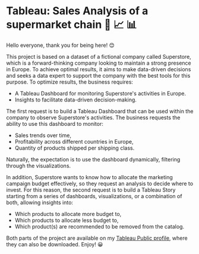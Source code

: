# Tableau: Sales Analysis of a supermarket chain :shopping_cart: :chart_with_upwards_trend: :bar_chart:

Hello everyone, thank you for being here! 😊

This project is based on a dataset of a fictional company called Superstore, which is a forward-thinking company looking to maintain a strong presence in Europe. To achieve optimal results, it aims to make data-driven decisions and seeks a data expert to support the company with the best tools for this purpose. To optimize results, the business requires:
- A Tableau Dashboard for monitoring Superstore's activities in Europe.
- Insights to facilitate data-driven decision-making.

The first request is to build a Tableau Dashboard that can be used within the company to observe Superstore's activities. The business requests the ability to use this dashboard to monitor:
- Sales trends over time,
- Profitability across different countries in Europe,
- Quantity of products shipped per shipping class.

Naturally, the expectation is to use the dashboard dynamically, filtering through the visualizations.

In addition, Superstore wants to know how to allocate the marketing campaign budget effectively, so they request an analysis to decide where to invest. For this reason, the second request is to build a Tableau Story starting from a series of dashboards, visualizations, or a combination of both, allowing insights into:
- Which products to allocate more budget to,
- Which products to allocate less budget to,
- Which product(s) are recommended to be removed from the catalog.

Both parts of the project are available on my [Tableau Public profile](https://public.tableau.com/app/profile/mattia.guglielmelli/vizzes), where they can also be downloaded. Enjoy! :grinning:
